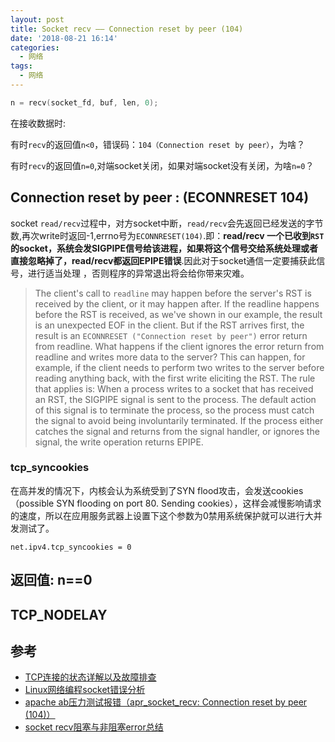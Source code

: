 ```yaml
---
layout: post
title: Socket recv —— Connection reset by peer (104)
date: '2018-08-21 16:14'
categories:
  - 网络
tags:
  - 网络
---
```



``` C
n = recv(socket_fd, buf, len, 0);
```
在接收数据时:

有时`recv`的返回值`n<0`，错误码：`104（Connection reset by peer）`，为啥？

有时`recv`的返回值`n=0`,对端socket关闭，如果对端socket没有关闭，为啥`n=0`？

<!--more-->

## Connection reset by peer : (ECONNRESET 104)

socket `read/recv`过程中，对方socket中断，`read/recv`会先返回已经发送的字节数,再次write时返回-1,errno号为`ECONNRESET(104)`.即：**read/recv 一个已收到`RST`的socket，系统会发SIGPIPE信号给该进程，如果将这个信号交给系统处理或者直接忽略掉了，read/recv都返回EPIPE错误**.因此对于socket通信一定要捕获此信号，进行适当处理 ，否则程序的异常退出将会给你带来灾难。

>The client's call to `readline` may happen before the server's RST is received by the client, or it may happen after.
If the readline happens before the RST is received, as we've shown in our example, the result is an unexpected EOF in the client.
But if the RST arrives first, the result is an `ECONNRESET ("Connection reset by peer")` error return from readline.
What happens if the client ignores the error return from readline and writes more data to the server?
This can happen, for example, if the client needs to perform two writes to the server before reading anything back, with the first write eliciting the RST.
The rule that applies is: When a process writes to a socket that has received an RST, the SIGPIPE signal is sent to the process.
The default action of this signal is to terminate the process, so the process must catch the signal to avoid being involuntarily terminated.
If the process either catches the signal and returns from the signal handler, or ignores the signal, the write operation returns EPIPE.

### tcp_syncookies

在高并发的情况下，内核会认为系统受到了SYN flood攻击，会发送cookies（possible SYN flooding on port 80. Sending cookies），这样会减慢影响请求的速度，所以在应用服务武器上设置下这个参数为0禁用系统保护就可以进行大并发测试了。
```
net.ipv4.tcp_syncookies = 0
```

## 返回值: n==0


## TCP_NODELAY


## 参考

- [TCP连接的状态详解以及故障排查](https://blog.csdn.net/hguisu/article/details/38700899)
- [Linux网络编程socket错误分析](https://blog.csdn.net/uestc_huan/article/details/5863614)
- [apache ab压力测试报错（apr_socket_recv: Connection reset by peer (104)）](http://xmarker.blog.163.com/blog/static/226484057201462263815783/)
- [socket recv阻塞与非阻塞error总结](https://www.cnblogs.com/kex1n/p/7461124.html)
